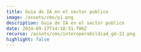 ```yaml
---
title: Guia de IA en el sector publico
image: /assets/cms/p1.png
description: Guia de IA en el sector publico
date: 2024-09-27T14:18:51.786Z
recurso: /assets/cms/interoperabildiad_gd-22.png
highlight: false
---
```

